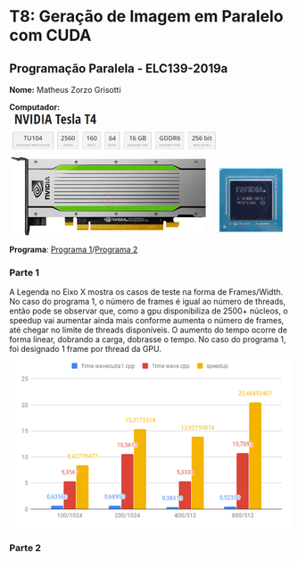 # T8: Geração de Imagem em Paralelo com CUDA


## Programação Paralela - ELC139-2019a

**Nome:** Matheus Zorzo Grisotti

**Computador:** ![Testa](/trabalhos/t8/tesla.png)

**Programa**: [Programa 1](/trabalhos/t8/wavecuda1.cu)/[Programa 2](/trabalhos/t8/wavecuda2.cu)

### Parte 1

A Legenda no Eixo X mostra os casos de teste na forma de Frames/Width. No caso do programa 1, o número de frames é igual ao número de threads, então pode se observar que, como a gpu disponibiliza de 2500+ núcleos, o speedup vai aumentar ainda mais conforme aumenta o número de frames, até chegar no limite de threads disponíveis. O aumento do tempo ocorre de forma linear, dobrando a carga, dobrasse o tempo. No caso do programa 1, foi designado 1 frame por thread da GPU.
![wave1](/trabalhos/t8/wave1.png)

### Parte 2
